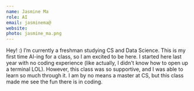 ```yaml
---
name: Jasmine Ma
role: AI
email: jasminema@
website: 
photo: jasmine_ma.png
---
```

Hey! :) I’m currently a freshman studying CS and Data Science. This is my first time AI-ing for a class, so I am excited to be here. I started here last year with no coding experience (like actually, I didn't know how to open up a terminal LOL). However, this class was so supportive, and I was able to learn so much through it. I am by no means a master at CS, but this class made me see the fun there is in coding. 
